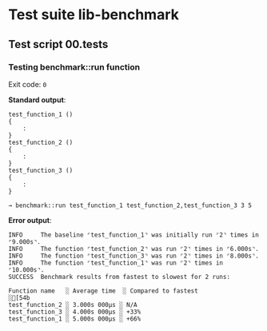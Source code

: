 # Test suite lib-benchmark

## Test script 00.tests

### Testing benchmark::run function



Exit code: `0`

**Standard output**:

```text
test_function_1 () 
{ 
    :
}
test_function_2 () 
{ 
    :
}
test_function_3 () 
{ 
    :
}

→ benchmark::run test_function_1 test_function_2,test_function_3 3 5
```

**Error output**:

```text
INFO     The baseline ⌜test_function_1⌝ was initially run ⌜2⌝ times in ⌜9.000s⌝.
INFO     The function ⌜test_function_2⌝ was run ⌜2⌝ times in ⌜6.000s⌝.
INFO     The function ⌜test_function_3⌝ was run ⌜2⌝ times in ⌜8.000s⌝.
INFO     The function ⌜test_function_1⌝ was run ⌜2⌝ times in ⌜10.000s⌝.
SUCCESS  Benchmark results from fastest to slowest for 2 runs:

Function name   ░ Average time  ░ Compared to fastest
░[54b
test_function_2 ░ 3.000s 000µs ░ N/A
test_function_3 ░ 4.000s 000µs ░ +33%
test_function_1 ░ 5.000s 000µs ░ +66%

```

